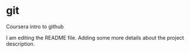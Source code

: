 # git
Coursera intro to github

I am editing the README file. Adding some more details about the project description.
